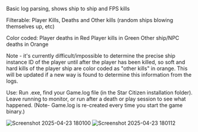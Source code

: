 Basic log parsing, shows ship to ship and FPS kills

Filterable: Player Kills, Deaths and Other kills (random ships blowing themselves up, etc)

Color coded:
Player deaths in Red
Player kills in Green
Other ship/NPC deaths in Orange

Note - it's currently difficult/impossible to determine the precise ship instance ID of the player until after the player has been killed, so soft and hard kills of the player ship are color coded as "other kills" in orange.  This will be updated if a new way is found to determine this information from the logs.

Use: Run .exe, find your Game.log file (in the Star Citizen installation folder). Leave running to monitor, or run after a death or play session to see what happened. (Note- Game.log is re-created every time you start the game binary.)

![Screenshot 2025-04-23 180100](https://github.com/user-attachments/assets/723eaeb0-00d5-4fd1-9055-77f14fac796d)
![Screenshot 2025-04-23 180112](https://github.com/user-attachments/assets/71653dba-b254-4876-848f-bb346133f7c3)
